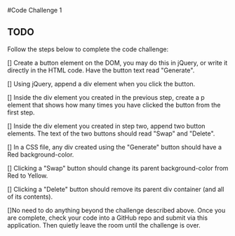 #Code Challenge 1

## TODO
Follow the steps below to complete the code challenge:

[] Create a button element on the DOM, you may do this in jQuery, or write it directly in the HTML code. Have the button text read "Generate".

[] Using jQuery, append a div element when you click the button.

[] Inside the div element you created in the previous step, create a p element that shows how many times you have clicked the button from the first step.

[] Inside the div element you created in step two, append two button elements. The text of the two buttons should read "Swap" and "Delete".

[] In a CSS file, any div created using the "Generate" button should have a Red background-color.

[] Clicking a "Swap" button should change its parent background-color from Red to Yellow.

[] Clicking a "Delete" button should remove its parent div container (and all of its contents).

[]No need to do anything beyond the challenge described above. Once you are complete, check your code into a GitHub repo and submit via this application. Then quietly leave the room until the challenge is over.